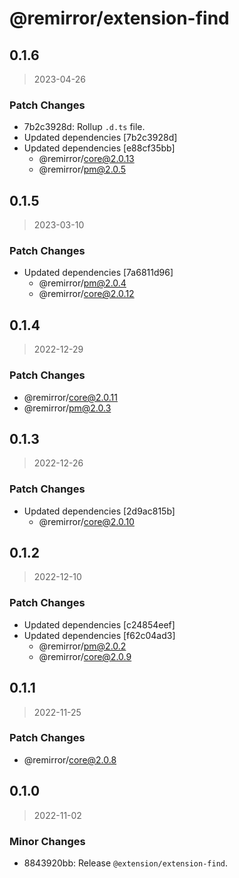 # @remirror/extension-find

## 0.1.6

> 2023-04-26

### Patch Changes

- 7b2c3928d: Rollup `.d.ts` file.
- Updated dependencies [7b2c3928d]
- Updated dependencies [e88cf35bb]
  - @remirror/core@2.0.13
  - @remirror/pm@2.0.5

## 0.1.5

> 2023-03-10

### Patch Changes

- Updated dependencies [7a6811d96]
  - @remirror/pm@2.0.4
  - @remirror/core@2.0.12

## 0.1.4

> 2022-12-29

### Patch Changes

- @remirror/core@2.0.11
- @remirror/pm@2.0.3

## 0.1.3

> 2022-12-26

### Patch Changes

- Updated dependencies [2d9ac815b]
  - @remirror/core@2.0.10

## 0.1.2

> 2022-12-10

### Patch Changes

- Updated dependencies [c24854eef]
- Updated dependencies [f62c04ad3]
  - @remirror/pm@2.0.2
  - @remirror/core@2.0.9

## 0.1.1

> 2022-11-25

### Patch Changes

- @remirror/core@2.0.8

## 0.1.0

> 2022-11-02

### Minor Changes

- 8843920bb: Release `@extension/extension-find`.
